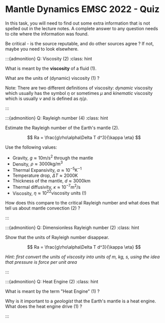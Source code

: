 # Mantle Dynamics EMSC 2022 - Quiz

In this task, you will need to find out some extra information that
is not spelled out in the lecture notes. A complete answer to 
any question needs to cite where the information was found. 

Be critical - is the source reputable, and do other sources agree ? If not, maybe you need to look elsewhere.

:::{admonition} Q: Viscosity (2)
:class: hint

What is meant by the **viscosity** of a fluid (1).

What are the units of (dynamic) viscosity (1) ?

Note: There are two different definitions of viscosity: *dynamic* viscosity 
which usually has the symbol $\eta$ or sometimes $\mu$ and *kinematic* viscosity which is usually $\nu$ and is defined as $\eta/\rho$. 

:::


:::{admonition} Q: Rayleigh number (4)
:class: hint

Estimate the Rayleigh number of the Earth's mantle (2).

$$ 
Ra = \frac{g\rho\alpha\Delta T d^3}{\kappa \eta}
$$

Use the following values:

  - Gravity, $g \approx 10 \mathrm{m/s}^2$ through the mantle
  - Density, $\rho \approx 3000 \mathrm{kg/m}^3$
  - Thermal Expansivity, $\alpha \approx 10^{-5} \mathrm{K}^{-1}$
  - Temperature drop, $\Delta T \approx 2000 \mathrm{K}$
  - Thickness of the mantle, $d \approx 3000 \mathrm{km}$
  - Thermal diffusivity, $\kappa \approx 10^{-7} \mathrm{m}^2 / \mathrm{s}$
  - Viscosity, $\eta \approx 10^{22} \textrm{viscosity units (!)}$

How does this compare to the critical Rayleigh number and what does that
tell us about mantle convection (2) ?

::: 


:::{admonition} Q: Dimensionless Rayleigh number (2)
:class: hint

Show that the units of Rayleigh number disappear. 

$$ 
Ra = \frac{g\rho\alpha\Delta T d^3}{\kappa \eta}
$$

*Hint: first convert the units of viscosity into units of $m$, $kg$, $s$, using the idea that pressure is force per unit area*

:::


:::{admonition} Q: Heat Engine (2)
:class: hint

What is meant by the term "Heat Engine" (1) ?

Why is it important to a *geologist* that the Earth's mantle is a heat engine. What does the heat engine drive (1) ?

:::
